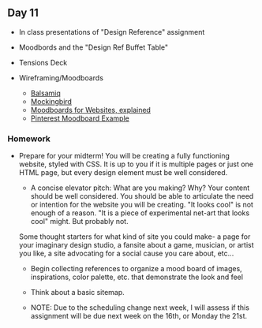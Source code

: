 ## Day 11

* In class presentations of "Design Reference" assignment

* Moodbords and the "Design Ref Buffet Table"

* Tensions Deck

* Wireframing/Moodboards

    * [Balsamiq](https://balsamiq.com/)
    * [Mockingbird](https://gomockingbird.com/home)
    * [Moodboards for Websites, explained](https://www.smartbugmedia.com/blog/what-is-a-mood-board-and-how-can-it-influence-my-website-design)
    * [Pinterest Moodboard Example](https://www.pinterest.com/pin/331999803756049839/)


### Homework

* Prepare for your midterm! You will be creating a fully functioning website, styled with CSS. It is up to you if it is multiple pages or just one HTML page, but every design element must be well considered.

    * A concise elevator pitch: What are you making? Why? Your content should be well considered. You should be able to articulate the need or intention for the website you will be creating. "It looks cool" is not enough of a reason. "It is a piece of experimental net-art that looks cool" might. But probably not.

    Some thought starters for what kind of site you could make- a page for your imaginary design studio, a fansite about a game, musician, or artist you like, a site advocating for a social cause you care about, etc...

    * Begin collecting references to organize a mood board of images, inspirations, color palette, etc. that demonstrate the look and feel

    * Think about a basic sitemap.

    * NOTE: Due to the scheduling change next week, I will assess if this assignment will be due next week on the 16th, or Monday the 21st.
